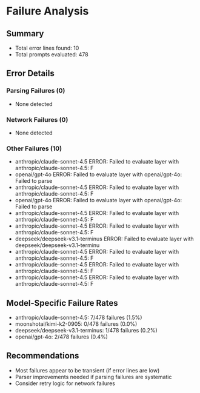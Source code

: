 # Failure Analysis
## Summary
- Total error lines found: 10
- Total prompts evaluated: 478

## Error Details
### Parsing Failures (0)
- None detected

### Network Failures (0)
- None detected

### Other Failures (10)
- anthropic/claude-sonnet-4.5              ERROR: Failed to evaluate layer with anthropic/claude-sonnet-4.5: F
- openai/gpt-4o                            ERROR: Failed to evaluate layer with openai/gpt-4o: Failed to parse
- anthropic/claude-sonnet-4.5              ERROR: Failed to evaluate layer with anthropic/claude-sonnet-4.5: F
- openai/gpt-4o                            ERROR: Failed to evaluate layer with openai/gpt-4o: Failed to parse
- anthropic/claude-sonnet-4.5              ERROR: Failed to evaluate layer with anthropic/claude-sonnet-4.5: F
- anthropic/claude-sonnet-4.5              ERROR: Failed to evaluate layer with anthropic/claude-sonnet-4.5: F
- deepseek/deepseek-v3.1-terminus          ERROR: Failed to evaluate layer with deepseek/deepseek-v3.1-terminu
- anthropic/claude-sonnet-4.5              ERROR: Failed to evaluate layer with anthropic/claude-sonnet-4.5: F
- anthropic/claude-sonnet-4.5              ERROR: Failed to evaluate layer with anthropic/claude-sonnet-4.5: F
- anthropic/claude-sonnet-4.5              ERROR: Failed to evaluate layer with anthropic/claude-sonnet-4.5: F

## Model-Specific Failure Rates
- anthropic/claude-sonnet-4.5: 7/478 failures (1.5%)
- moonshotai/kimi-k2-0905: 0/478 failures (0.0%)
- deepseek/deepseek-v3.1-terminus: 1/478 failures (0.2%)
- openai/gpt-4o: 2/478 failures (0.4%)

## Recommendations
- Most failures appear to be transient (if error lines are low)
- Parser improvements needed if parsing failures are systematic
- Consider retry logic for network failures
